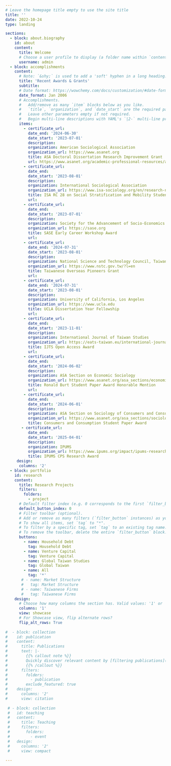 ```yaml
---
# Leave the homepage title empty to use the site title
title: ''
date: 2022-10-24
type: landing

sections:
  - block: about.biography
    id: about
    content:
      title: Welcome
      # Choose a user profile to display (a folder name within `content/authors/`)
      username: admin
  - block: accomplishments
    content:
      # Note: `&shy;` is used to add a 'soft' hyphen in a long heading.
      title: 'Recent Awards & Grants'
      subtitle:
      # Date format: https://wowchemy.com/docs/customization/#date-format
      date_format: Jan 2006
      # Accomplishments.
      #   Add/remove as many `item` blocks below as you like.
      #   `title`, `organization`, and `date_start` are the required parameters.
      #   Leave other parameters empty if not required.
      #   Begin multi-line descriptions with YAML's `|2-` multi-line prefix.
      items:
        - certificate_url:
          date_end: '2024-06-30'
          date_start: '2023-07-01'
          description:
          organization: American Sociological Association
          organization_url: https://www.asanet.org
          title: ASA Doctoral Dissertation Research Improvement Grant
          url: https://www.asanet.org/academic-professional-resources/asa-grants-and-fellowships/asa-doctoral-dissertation-research-improvement-grants-asa-ddrig
        - certificate_url:
          date_end:
          date_start: '2023-08-01'
          description:
          organization: International Sociological Association
          organization_url: https://www.isa-sociology.org/en/research-networks/research-committees/rc28-social-stratification/
          title: ISA RC 28 on Social Stratification and Mobility Student Travel Award
          url:
        - certificate_url:
          date_end: 
          date_start: '2023-07-01'
          description: 
          organization: Society for the Advancement of Socio-Economics
          organization_url: https://sase.org
          title: SASE Early Career Workshop Award
          url: 
        - certificate_url:
          date_end: '2024-07-31'
          date_start: '2023-08-01'
          description: 
          organization: National Science and Technology Council, Taiwan 
          organization_url: https://www.nstc.gov.tw/?l=en
          title: Taiwanese Overseas Pioneers Grant
          url:
        - certificate_url:
          date_end: '2024-07-31'
          date_start: '2023-08-01'
          description: 
          organization: University of California, Los Angeles
          organization_url: https://www.ucla.edu
          title: UCLA Dissertation Year Fellowship
          url:
        - certificate_url:
          date_end: 
          date_start: '2023-11-01'
          description: 
          organization: International Journal of Taiwan Studies
          organization_url: https://eats-taiwan.eu/international-journal-of-taiwan-studies/
          title: IJTS Open Access Award
          url:
        - certificate_url:
          date_end: 
          date_start: '2024-06-02'
          description: 
          organization: ASA Section on Economic Sociology
          organization_url: https://www.asanet.org/asa_sections/economic-sociology
          title: Ronald Burt Student Paper Award Honorable Mention
          url:
        - certificate_url:
          date_end: 
          date_start: '2024-06-01'
          description: 
          organization: ASA Section on Sociology of Consumers and Consumption
          organization_url: https://www.asanet.org/asa_sections/sociology-of-consumers-and-consumption
          title: Consumers and Consumption Student Paper Award
       - certificate_url:
          date_end: 
          date_start: '2025-04-01'
          description: 
          organization: IPUMS
          organization_url: https://www.ipums.org/impact/ipums-research-award
          title: IPUMS CPS Research Award  
     design:
      columns: '2'
  - block: portfolio
    id: research
    content:
      title: Research Projects
      filters:
        folders:
          - project
      # Default filter index (e.g. 0 corresponds to the first `filter_button` instance below).
      default_button_index: 0
      # Filter toolbar (optional).
      # Add or remove as many filters (`filter_button` instances) as you like.
      # To show all items, set `tag` to "*".
      # To filter by a specific tag, set `tag` to an existing tag name.
      # To remove the toolbar, delete the entire `filter_button` block.
      buttons:
        - name: Household Debt
          tag: Household Debt
        - name: Venture Capital
          tag: Venture Capital
        - name: Global Taiwan Studies
          tag: Global Taiwan
        - name: All
          tag: '*'
       # - name: Market Structure
       #   tag: Market Structure
       # - name: Taiwanese Firms
       #   tag: Taiwanese Firms
    design:
      # Choose how many columns the section has. Valid values: '1' or '2'.
      columns: '1'
      view: showcase
      # For Showcase view, flip alternate rows?
      flip_alt_rows: True
    
#  - block: collection
#    id: publication
#    content:
#      title: Publications
#      text: |-
#        {{% callout note %}}
#        Quickly discover relevant content by [filtering publications](./publication/).
#        {{% /callout %}}
#      filters:
#        folders:
#          - publication
#        exclude_featured: true
#    design:
#      columns: '2'
#      view: citation
    
 # - block: collection
 #   id: teaching
 #   content:
 #     title: Teaching
 #     filters:
 #       folders:
 #         - event
 #   design:
 #     columns: '2'
 #     view: compact
  
---
```

